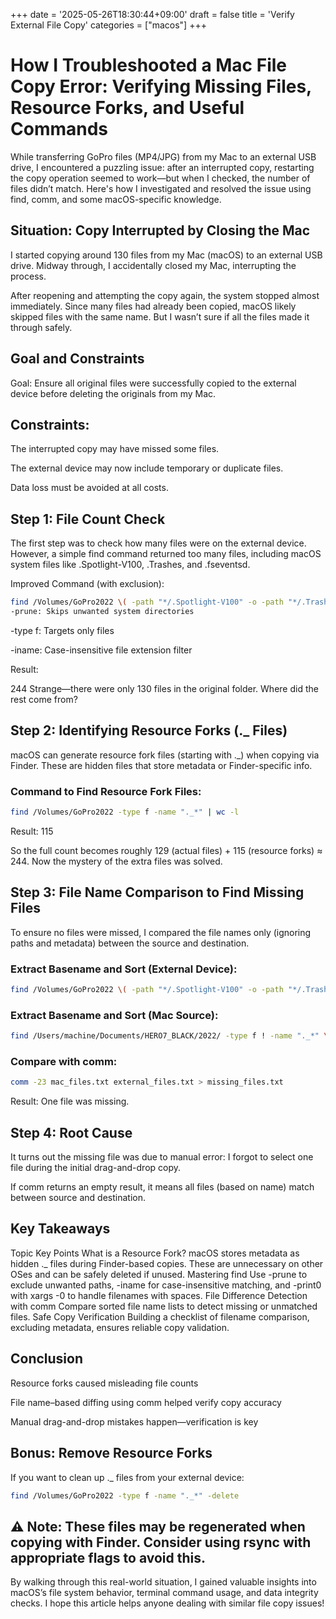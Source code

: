 +++
date = '2025-05-26T18:30:44+09:00'
draft = false
title = 'Verify External File Copy'
categories = ["macos"]
+++


# How I Troubleshooted a Mac File Copy Error: Verifying Missing Files, Resource Forks, and Useful Commands
While transferring GoPro files (MP4/JPG) from my Mac to an external USB drive, I encountered a puzzling issue: after an interrupted copy, restarting the copy operation seemed to work—but when I checked, the number of files didn’t match. Here's how I investigated and resolved the issue using find, comm, and some macOS-specific knowledge.

## Situation: Copy Interrupted by Closing the Mac
I started copying around 130 files from my Mac (macOS) to an external USB drive. Midway through, I accidentally closed my Mac, interrupting the process.

After reopening and attempting the copy again, the system stopped almost immediately. Since many files had already been copied, macOS likely skipped files with the same name. But I wasn’t sure if all the files made it through safely.

## Goal and Constraints
Goal: Ensure all original files were successfully copied to the external device before deleting the originals from my Mac.

## Constraints:

The interrupted copy may have missed some files.

The external device may now include temporary or duplicate files.

Data loss must be avoided at all costs.

## Step 1: File Count Check
The first step was to check how many files were on the external device. However, a simple find command returned too many files, including macOS system files like .Spotlight-V100, .Trashes, and .fseventsd.

Improved Command (with exclusion):

``` bash
find /Volumes/GoPro2022 \( -path "*/.Spotlight-V100" -o -path "*/.Trashes" -o -path "*/.fseventsd" \) -prune -o -type f \( -iname "*.jpg" -o -iname "*.mp4" \) -print | wc -l
-prune: Skips unwanted system directories

```

-type f: Targets only files

-iname: Case-insensitive file extension filter

Result:

244
Strange—there were only 130 files in the original folder. Where did the rest come from?

## Step 2: Identifying Resource Forks (._ Files)
macOS can generate resource fork files (starting with ._) when copying via Finder. These are hidden files that store metadata or Finder-specific info.

### Command to Find Resource Fork Files:

``` bash
find /Volumes/GoPro2022 -type f -name "._*" | wc -l

```
Result: 115

So the full count becomes roughly 129 (actual files) + 115 (resource forks) ≈ 244.
Now the mystery of the extra files was solved.

## Step 3: File Name Comparison to Find Missing Files
To ensure no files were missed, I compared the file names only (ignoring paths and metadata) between the source and destination.

### Extract Basename and Sort (External Device):

``` bash
find /Volumes/GoPro2022 \( -path "*/.Spotlight-V100" -o -path "*/.Trashes" -o -path "*/.fseventsd" \) -prune -o -type f ! -name "._*" \( -iname "*.jpg" -o -iname "*.mp4" \) -print0 | xargs -0 -n 1 basename | sort > external_files.txt

```



### Extract Basename and Sort (Mac Source):

``` bash
find /Users/machine/Documents/HERO7_BLACK/2022/ -type f ! -name "._*" \( -iname "*.jpg" -o -iname "*.mp4" \) -print0 | xargs -0 -n 1 basename | sort > mac_files.txt

```

### Compare with comm:


``` bash
comm -23 mac_files.txt external_files.txt > missing_files.txt

```

Result: One file was missing.

## Step 4: Root Cause
It turns out the missing file was due to manual error: I forgot to select one file during the initial drag-and-drop copy.

If comm returns an empty result, it means all files (based on name) match between source and destination.

## Key Takeaways
Topic	Key Points
What is a Resource Fork?	macOS stores metadata as hidden ._ files during Finder-based copies. These are unnecessary on other OSes and can be safely deleted if unused.
Mastering find	Use -prune to exclude unwanted paths, -iname for case-insensitive matching, and -print0 with xargs -0 to handle filenames with spaces.
File Difference Detection with comm	Compare sorted file name lists to detect missing or unmatched files.
Safe Copy Verification	Building a checklist of filename comparison, excluding metadata, ensures reliable copy validation.

## Conclusion
Resource forks caused misleading file counts

File name–based diffing using comm helped verify copy accuracy

Manual drag-and-drop mistakes happen—verification is key


## Bonus: Remove Resource Forks
If you want to clean up ._ files from your external device:



``` bash
find /Volumes/GoPro2022 -type f -name "._*" -delete

```

## ⚠️ Note: These files may be regenerated when copying with Finder. Consider using rsync with appropriate flags to avoid this.

By walking through this real-world situation, I gained valuable insights into macOS’s file system behavior, terminal command usage, and data integrity checks. I hope this article helps anyone dealing with similar file copy issues!

